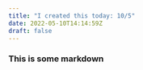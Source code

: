 ```yaml
---
title: "I created this today: 10/5"
date: 2022-05-10T14:14:59Z
draft: false
---
```


### This is some markdown 
